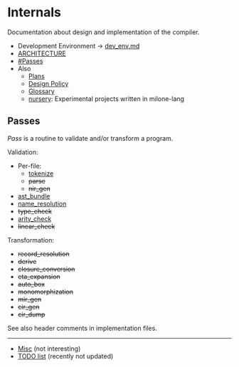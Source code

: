 # Internals

Documentation about design and implementation of the compiler.

- Development Environment -> [dev_env.md](dev_env.md)
- [ARCHITECTURE](../../ARCHITECTURE.md)
- [#Passes](#Passes)
- Also
    - [Plans](plans.md)
    - [Design Policy](design_policy.md)
    - [Glossary](glossary.md)
    - [nursery](nursery): Experimental projects written in milone-lang

## Passes

*Pass* is a routine to validate and/or transform a program.

Validation:

- Per-file:
    - [tokenize](tokenize.md)
    - ~~parse~~
    - ~~nir_gen~~
- [ast_bundle](ast_bundle.md)
- [name_resolution](name_resolution.md)
- ~~type_check~~
- [arity_check](arity_check.md)
- ~~linear_check~~

Transformation:

- ~~record_resolution~~
- ~~derive~~
- ~~closure_conversion~~
- ~~eta_expansion~~
- ~~auto_box~~
- ~~monomorphization~~
- ~~mir_gen~~
- ~~cir_gen~~
- ~~cir_dump~~

See also header comments in implementation files.

----

- [Misc](misc.md) (not interesting)
- [TODO list](https://github.com/vain0x/milone-lang/projects/1) (recently not updated)
